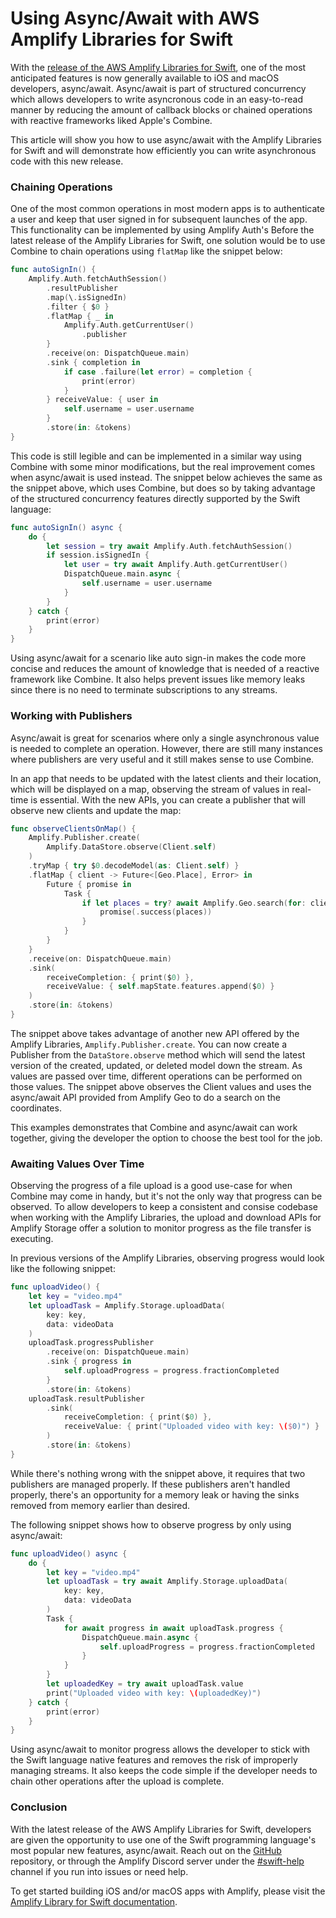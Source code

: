 # Using Async/Await with AWS Amplify Libraries for Swift

With the [release of the AWS Amplify Libraries for Swift](https://aws.amazon.com/blogs/mobile/introducing-the-aws-amplify-library-for-swift/), one of the most anticipated features is now generally available to iOS and macOS developers, async/await. Async/await is part of structured concurrency which allows developers to write asyncronous code in an easy-to-read manner by reducing the amount of callback blocks or chained operations with reactive frameworks liked Apple's Combine.

This article will show you how to use async/await with the Amplify Libraries for Swift and will demonstrate how efficiently you can write asynchronous code with this new release.

### Chaining Operations

One of the most common operations in most modern apps is to authenticate a user and keep that user signed in for subsequent launches of the app. This functionality can be implemented by using Amplify Auth's  Before the latest release of the Amplify Libraries for Swift, one solution would be to use Combine to chain operations using `flatMap` like the snippet below:

```swift
func autoSignIn() {
    Amplify.Auth.fetchAuthSession()
        .resultPublisher
        .map(\.isSignedIn)
        .filter { $0 }
        .flatMap { _ in
            Amplify.Auth.getCurrentUser()
                .publisher
        }
        .receive(on: DispatchQueue.main)
        .sink { completion in
            if case .failure(let error) = completion {
                print(error)
            }
        } receiveValue: { user in
            self.username = user.username
        }
        .store(in: &tokens)
}
```

This code is still legible and can be implemented in a similar way using Combine with some minor modifications, but the real improvement comes when async/await is used instead. The snippet below achieves the same as the snippet above, which uses Combine, but does so by taking advantage of the structured concurrency features directly supported by the Swift language:

```swift
func autoSignIn() async {
    do {
        let session = try await Amplify.Auth.fetchAuthSession()
        if session.isSignedIn {
            let user = try await Amplify.Auth.getCurrentUser()
            DispatchQueue.main.async {
                self.username = user.username
            }
        }
    } catch {
        print(error)
    }
}
```

Using async/await for a scenario like auto sign-in makes the code more concise and reduces the amount of knowledge that is needed of a reactive framework like Combine. It also helps prevent issues like memory leaks since there is no need to terminate subscriptions to any streams.

### Working with Publishers

Async/await is great for scenarios where only a single asynchronous value is needed to complete an operation. However, there are still many instances where publishers are very useful and it still makes sense to use Combine.

In an app that needs to be updated with the latest clients and their location, which will be displayed on a map, observing the stream of values in real-time is essential. With the new APIs, you can create a publisher that will observe new clients and update the map:

```swift
func observeClientsOnMap() {
    Amplify.Publisher.create(
        Amplify.DataStore.observe(Client.self)
    )
    .tryMap { try $0.decodeModel(as: Client.self) }
    .flatMap { client -> Future<[Geo.Place], Error> in
        Future { promise in
            Task {
                if let places = try? await Amplify.Geo.search(for: client.coordinates) {
                    promise(.success(places))
                }
            }
        }
    }
    .receive(on: DispatchQueue.main)
    .sink(
        receiveCompletion: { print($0) },
        receiveValue: { self.mapState.features.append($0) }
    )
    .store(in: &tokens)
}
```

The snippet above takes advantage of another new API offered by the Amplify Libraries, `Amplify.Publisher.create`. You can now create a Publisher from the `DataStore.observe` method which will send the latest version of the created, updated, or deleted model down the stream. As values are passed over time, different operations can be performed on those values. The snippet above observes the Client values and uses the async/await API provided from Amplify Geo to do a search on the coordinates.

This examples demonstrates that Combine and async/await can work together, giving the developer the option to choose the best tool for the job.

### Awaiting Values Over Time

Observing the progress of a file upload is a good use-case for when Combine may come in handy, but it's not the only way that progress can be observed. To allow developers to keep a consistent and consise codebase when working with the Amplify Libraries, the upload and download APIs for Amplify Storage offer a solution to monitor progress as the file transfer is executing.

In previous versions of the Amplify Libraries, observing progress would look like the following snippet:

```swift
func uploadVideo() {
    let key = "video.mp4"
    let uploadTask = Amplify.Storage.uploadData(
        key: key, 
        data: videoData
    )
    uploadTask.progressPublisher
        .receive(on: DispatchQueue.main)
        .sink { progress in
            self.uploadProgress = progress.fractionCompleted
        }
        .store(in: &tokens)
    uploadTask.resultPublisher
        .sink(
            receiveCompletion: { print($0) },
            receiveValue: { print("Uploaded video with key: \($0)") }
        )
        .store(in: &tokens)
}
```

While there's nothing wrong with the snippet above, it requires that two publishers are managed properly. If these publishers aren't handled properly, there's an opportunity for a memory leak or having the sinks removed from memory earlier than desired.

The following snippet shows how to observe progress by only using async/await:

```swift
func uploadVideo() async {
    do {
        let key = "video.mp4"
        let uploadTask = try await Amplify.Storage.uploadData(
            key: key,
            data: videoData
        )
        Task {
            for await progress in await uploadTask.progress {
                DispatchQueue.main.async {
                    self.uploadProgress = progress.fractionCompleted
                }
            }
        }
        let uploadedKey = try await uploadTask.value
        print("Uploaded video with key: \(uploadedKey)")
    } catch {
        print(error)
    }
}
```

Using async/await to monitor progress allows the developer to stick with the Swift language native features and removes the risk of improperly managing streams. It also keeps the code simple if the developer needs to chain other operations after the upload is complete.

### Conclusion

With the latest release of the AWS Amplify Libraries for Swift, developers are given the opportunity to use one of the Swift programming language's most popular new features, async/await. Reach out on the [GitHub](https://github.com/aws-amplify/amplify-ios) repository, or through the Amplify Discord server under the [#swift-help](http://discord.gg/invite/amplify) channel if you run into issues or need help.

To get started building iOS and/or macOS apps with Amplify, please visit the [Amplify Library for Swift documentation](https://docs.amplify.aws/start/q/integration/ios/).
